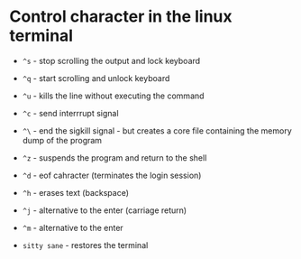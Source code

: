 # Control character in the linux terminal

*   `^s` - stop scrolling the output and lock keyboard
*   `^q` - start scrolling and unlock keyboard

*   `^u` - kills the line without executing the command

*   `^c` - send interrrupt signal
*   `^\` - end the sigkill signal - but creates a core file containing the memory dump of the program
*   `^z` - suspends the program and return to the shell

*   `^d` - eof cahracter (terminates the login session)
*   `^h` - erases text (backspace)
*   `^j` - alternative to the enter (carriage return)
*   `^m` - alternative to the enter

*   `sitty sane` - restores the terminal
